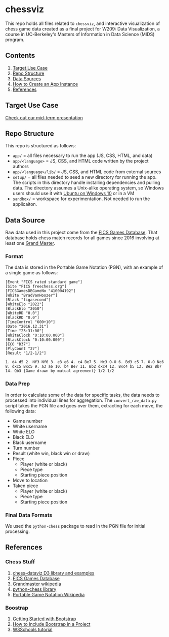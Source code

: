 # chessviz

This repo holds all files related to `chessviz`, and interactive visualization of chess game data created as a final project for W209: Data Visualization, a course in UC-Berkeley's Masters of Information in Data Science (MIDS) program.

## Contents
1. [Target Use Case](#usecase)
2. [Repo Structure](#repo)
3. [Data Sources](#datasources)
4. [How to Create an App Instance](#appdirections)
5. [References](#references)

## Target Use Case <a name="usecase"></a>

[Check out our mid-term presentation](https://docs.google.com/presentation/d/1ETH_qVW7gRb50b5nWkVr1sMjRkvGRLXMzrisy-z7-YI/edit?usp=sharing)

## Repo Structure <a name="repo"></a>

This repo is structured as follows:

- `app/` = all files necessary to run the app (JS, CSS, HTML, and data)
- `app/<language>` = JS, CSS, and HTML code written by the project authors
- `app/<language>/lib/` = JS, CSS, and HTML code from external sources
- `setup/` = all files needed to seed a new directory for running the app. The scripts in this directory handle installing dependencies and pulling data. The directory assumes a Unix-alike operating system, so Windows users should use it with [Ubuntu on Windows 10]() or in a VM
- `sandbox/` = workspace for experimentation. Not needed to run the applicaiton.

## Data Source <a name="datasource"></a>

Raw data used in this project come from the [FICS Games Database](http://www.ficsgames.org/). That database holds chess match records for all games since 2016 involving at least one [Grand Master](https://en.wikipedia.org/wiki/Grandmaster_(chess)).

### Format

The data is stored in the Portable Game Notation (PGN), with an example of a single game as follows:

```
[Event "FICS rated standard game"]
[Site "FICS freechess.org"]
[FICSGamesDBGameNo "410004192"]
[White "BradVanHoozer"]
[Black "figasecond"]
[WhiteElo "2022"]
[BlackElo "2050"]
[WhiteRD "0.0"]
[BlackRD "0.0"]
[TimeControl "600+10"]
[Date "2016.12.31"]
[Time "23:31:00"]
[WhiteClock "0:10:00.000"]
[BlackClock "0:10:00.000"]
[ECO "D37"]
[PlyCount "27"]
[Result "1/2-1/2"]

1. d4 d5 2. Nf3 Nf6 3. e3 e6 4. c4 Be7 5. Nc3 O-O 6. Bd3 c5 7. O-O Nc6 8. dxc5 Bxc5 9. a3 a6 10. b4 Be7 11. Bb2 dxc4 12. Bxc4 b5 13. Be2 Bb7 14. Qb3 {Game drawn by mutual agreement} 1/2-1/2
```

### Data Prep
    
In order to calculate some of the data for specific tasks, the data needs to processed into individual lines for aggregation. The `convert_raw_data.py` script takes the PGN file and goes over them, extracting for each move, the following data:

* Game number
* White username
* White ELO
* Black ELO
* Black username
* Turn number
* Result (white win, black win or draw)
* Piece
    - Player (white or black)
    - Piece type
    - Starting piece position
* Move to location
* Taken piece
    - Player (white or black)
    - Piece type
    - Starting piece position

### Final Data Formats

We used the `python-chess` package to read in the PGN file for initial processing.

## References <a name="references"></a>

### Chess Stuff
1. [chess-dataviz D3 library and examples](https://ebemunk.com/chess-dataviz/)
2. [FICS Games Database](http://www.ficsgames.org/)
3. [Grandmaster wikipedia](https://en.wikipedia.org/wiki/Grandmaster_(chess))
4. [python-chess library](http://python-chess.readthedocs.io/en/latest/pgn.html)
5. [Portable Game Notation Wikipedia](https://en.wikipedia.org/wiki/Portable_Game_Notation)

### Boostrap
1. [Getting Started with Bootstrap](https://v4-alpha.getbootstrap.com/layout/grid/)
2. [How to Include Bootstrap in a Project](https://www.codecademy.com/articles/bootstrap)
3. [W3Schools tutorial](https://www.w3schools.com/bootstrap/)

